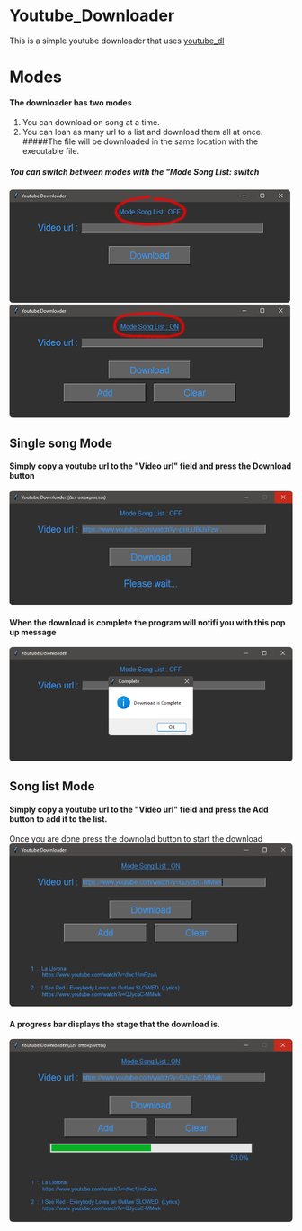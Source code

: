 # Youtube_Downloader
This is a simple youtube downloader that uses [youtube_dl](https://github.com/ytdl-org/youtube-dl)<br>
# Modes
#### The downloader has two modes
1. You can download on song at a time.
2. You can loan as many url to a list and download them all at once.
#####The file will be downloaded in the same location with the executable file.
##### You can switch between modes with the "Mode Song List: switch
![Single song download](https://github.com/NektariosPapagalakis/Youtube_Downloader/blob/main/ReadMe_img/1-1.png)
![Single song download](https://github.com/NektariosPapagalakis/Youtube_Downloader/blob/main/ReadMe_img/2-1.png)

## Single song Mode
#### Simply copy a youtube url to the "Video url" field and press the Download button
![Single song download](https://github.com/NektariosPapagalakis/Youtube_Downloader/blob/main/ReadMe_img/3.png)<br>
#### When the download is complete the program will notifi you with this pop up message
![Single song download is complete](https://github.com/NektariosPapagalakis/Youtube_Downloader/blob/main/ReadMe_img/4.png)

## Song list Mode
#### Simply copy a youtube url to the "Video url" field and press the Add button to add it to the list.<br>
Once you are done press the downolad button to start the download
![Single song download](https://github.com/NektariosPapagalakis/Youtube_Downloader/blob/main/ReadMe_img/6.png)<br>
#### A progress bar displays the stage that the download is.
![Single song download is complete](https://github.com/NektariosPapagalakis/Youtube_Downloader/blob/main/ReadMe_img/7.png)
